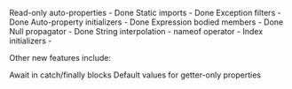 Read-only auto-properties		- Done
Static imports					- Done
Exception filters				- Done
Auto-property initializers		- Done
Expression bodied members		- Done
Null propagator					- Done
String interpolation			-
nameof operator					-
Index initializers				-

Other new features include:

Await in catch/finally blocks
Default values for getter-only properties